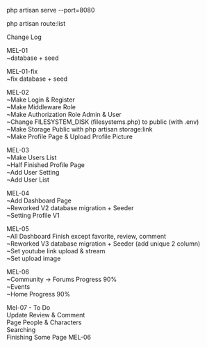 <!-- Make A Port -->
php artisan serve --port=8080
<!-- Route List -->
php artisan route:list

Change Log

MEL-01
<br>~database + seed

MEL-01-fix
<br>~fix database + seed

MEL-02
<br>~Make Login & Register
<br>~Make Middleware Role
<br>~Make Authorization Role Admin & User
<br>~Change FILESYSTEM_DISK (filesystems.php) to public (with .env)
<br>~Make Storage Public with php artisan storage:link
<br>~Make Profile Page & Upload Profile Picture

MEL-03
<br>~Make Users List 
<br>~Half Finished Profile Page
<br>~Add User Setting
<br>~Add User List

MEL-04
<br>~Add Dashboard Page
<br>~Reworked V2 database migration + Seeder
<br>~Setting Profile V1

MEL-05
<br>~All Dashboard Finish except favorite, review, comment
<br>~Reworked V3 database migration + Seeder (add unique 2 column)
<br>~Set youtube link upload & stream 
<br>~Set upload image

MEL-06
<br>~Community -> Forums Progress 90%
<br>~Events
<br>~Home Progress 90%

Mel-07 - To Do
<br>Update Review & Comment
<br>Page People & Characters
<br>Searching
<br>Finishing Some Page MEL-06

